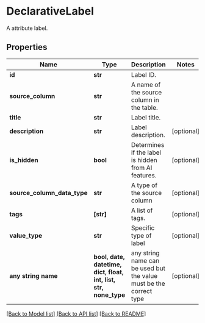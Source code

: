 # DeclarativeLabel

A attribute label.

## Properties
Name | Type | Description | Notes
------------ | ------------- | ------------- | -------------
**id** | **str** | Label ID. | 
**source_column** | **str** | A name of the source column in the table. | 
**title** | **str** | Label title. | 
**description** | **str** | Label description. | [optional] 
**is_hidden** | **bool** | Determines if the label is hidden from AI features. | [optional] 
**source_column_data_type** | **str** | A type of the source column | [optional] 
**tags** | **[str]** | A list of tags. | [optional] 
**value_type** | **str** | Specific type of label | [optional] 
**any string name** | **bool, date, datetime, dict, float, int, list, str, none_type** | any string name can be used but the value must be the correct type | [optional]

[[Back to Model list]](../README.md#documentation-for-models) [[Back to API list]](../README.md#documentation-for-api-endpoints) [[Back to README]](../README.md)


